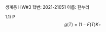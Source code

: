 생계통 HW#3
학번: 2021-21051
이름: 한누리

1.1)
P
$$
g(T)=(1-F(T)K + 
$$
<!--stackedit_data:
eyJoaXN0b3J5IjpbMjA0NTI0MzMyMl19
-->